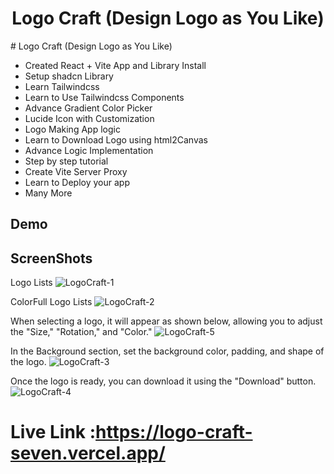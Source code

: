 <div align="center">

<h1>Logo Craft (Design Logo as You Like)</h1>
</div>
# Logo Craft (Design Logo as You Like)

- Created  React + Vite App and Library Install
- Setup shadcn Library
- Learn Tailwindcss 
- Learn to Use Tailwindcss Components
- Advance Gradient Color Picker
- Lucide Icon with Customization
- Logo Making App logic
- Learn to Download Logo using html2Canvas 
- Advance Logic Implementation
-  Step by step tutorial
- Create Vite Server Proxy
- Learn to Deploy your app
- Many More
## Demo





## ScreenShots
 Logo Lists 
![LogoCraft-1](https://github.com/user-attachments/assets/3104c93e-58fc-4737-98d9-64801b3b1853)

 ColorFull Logo Lists
![LogoCraft-2](https://github.com/user-attachments/assets/df8ebd10-d73d-4788-9c3b-bad693bf984f)

 When selecting a logo, it will appear as shown below, allowing you to adjust the "Size," "Rotation," and "Color."
![LogoCraft-5](https://github.com/user-attachments/assets/50ab85c6-29d5-4d22-a441-6d6d65eada5b)

In the Background section, set the background color, padding, and shape of the logo.
![LogoCraft-3](https://github.com/user-attachments/assets/7182dc1d-44bf-4823-9abb-e564ace59df0)

Once the logo is ready, you can download it using the "Download" button.
![LogoCraft-4](https://github.com/user-attachments/assets/f62d75c2-0695-448a-ba94-bba3289e7685)




# Live Link :https://logo-craft-seven.vercel.app/

